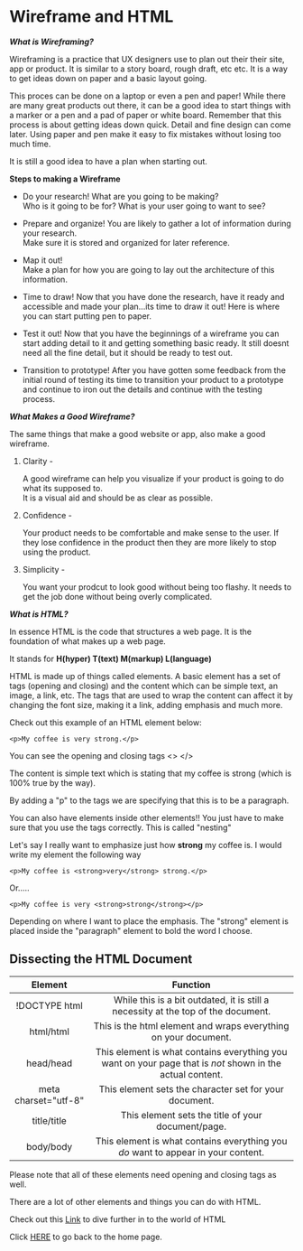 # Wireframe and HTML

*__What is Wireframing?__*

Wireframing is a practice that UX designers use to plan out their their site, app or product.
It is similar to a story board, rough draft, etc etc. It is a way to get ideas down on paper and a basic layout going.

This proces can be done on a laptop or even a pen and paper!  While there are many great products out there, it can be a good idea to start things with a marker or a pen and a pad of paper or white board.
Remember that this process is about getting ideas down quick.  Detail and fine design can come later. Using paper and pen make it easy to fix mistakes without losing too much time.

It is still a good idea to have a plan when starting out.

__Steps to making a Wireframe__

- Do your research! What are you going to be making?  
Who is it going to be for? What is your user going to want to see?

- Prepare and organize!  You are likely to gather a lot of information during your research.  
Make sure it is stored and organized for later reference.

- Map it out!  
Make a plan for how you are going to lay out the architecture of this information.

- Time to draw! 
Now that you have done the research, have it ready and accessible and made your plan...its time to draw it out!  Here is where you can start putting pen to paper. 

- Test it out! 
Now that you have the beginnings of a wireframe you can start adding detail to it and getting something basic ready. It still doesnt need all the fine detail, but it should be ready to test out.  

- Transition to prototype! 
After you have gotten some feedback from the initial round of testing its time to transition your product to a prototype and continue to iron out the details and continue with the testing process. 

*__What Makes a Good Wireframe?__*

The same things that make a good website or app, also make a good wireframe.

1. Clarity -

    A good wireframe can help you visualize if your product is going to do what its supposed to.  
    It is a visual aid and should be as clear as possible.

2. Confidence - 

    Your product needs to be comfortable and make sense to the user.  If they lose confidence in the product then they are more likely to stop using the product. 

3. Simplicity - 

    You want your prodcut to look good without being too flashy. It needs to get the job done without being overly complicated.  

*__What is HTML?__*

In essence HTML is the code that structures a web page.  It is the foundation of what makes up a web page.  

It stands for **H(hyper) T(text) M(markup) L(language)**

HTML is made up of things called elements.  A basic element has a set of tags (opening and closing) and the content which can be simple text, an image, a link, etc. The tags that are used to wrap the content can affect it by changing the font size, making it a link, adding emphasis and much more.  

Check out this example of an HTML element below:

    <p>My coffee is very strong.</p>

You can see the opening and closing tags <> </>

The content is simple text which is stating that my coffee is strong (which is 100% true by the way).

By adding a "p" to the tags we are specifying that this is to be a paragraph.

You can also have elements inside other elements!!  You just have to make sure that you use the tags correctly. 
This is called "nesting"

Let's say I really want to emphasize just how **strong** my coffee is.  I would write my element the following way

    <p>My coffee is <strong>very</strong> strong.</p>

Or.....

    <p>My coffee is very <strong>strong</strong></p>

Depending on where I want to place the emphasis.  The "strong" element is placed inside the "paragraph" element to bold the word I choose.

## Dissecting the HTML Document

| Element | Function|
|  :---: | :---:|
|!DOCTYPE html | While this is a bit outdated, it is still a necessity at the top of the document.|
| html/html | This is the html element and wraps everything on your document.|
| head/head | This element is what contains everything you want on your page that is *not* shown in the actual content.|
| meta charset="utf-8" | This element sets the character set for your document.|
|title/title | This element sets the title of your document/page.|
| body/body | This element is what contains everything you *do* want to appear in your content.|


Please note that all of these elements need opening and closing tags as well.  

There are a lot of other elements and things you can do with HTML. 

Check out this [Link](https://developer.mozilla.org/en-US/docs/Learn/Getting_started_with_the_web/HTML_basics) to dive further in to the world of HTML


Click [HERE](README.md) to go back to the home page.